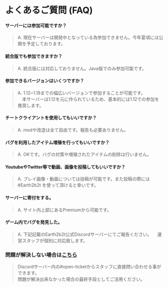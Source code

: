 # よくあるご質問 (FAQ)
#### サーバーには参加可能ですか？
>A. 現在サーバーは開発中となっている為参加できません。今年夏頃には公開を予定しております。

#### 統合版でも参加できますか？
>A. 統合版には対応しておりません。Java版でのみ参加可能です。

#### 参加できるバージョンはいくつですか？
>A. 1.12~1.18までの幅広いバージョンで参加することが可能です。  
>　本サーバーは1.12を元に作られているため、基本的には1.12での参加を推奨します。

#### チートクライアントを使用してもいいですか？
>A. modや改造は全て自由です。報告も必要ありません。  

#### バグを利用したアイテム増殖を行ってもいいですか？
>A. OKです。バグの対策や増殖されたアイテムの削除は行いません。

#### YoutubeやTwitter等で動画、画像を投稿してもいいですか？
>A. プレイ画像・動画については投稿が可能です。また投稿の際には #Earth2b2t を使って頂けると幸いです。

#### サーバーに寄付をする。
>A. サイト内上部にあるPremiumから可能です。

#### ゲーム内でバグを発見した。
>A. 下記記載のEarth2b2t公式Discordサーバーにてご報告ください。
>　運営スタッフが個別に対応致します。

### 問題が解決しない場合は[こちら](https://discord.com/invite/BAbRphhAgt )
>Discordサーバー内の#open-ticketからスタッフに直接問い合わせる事ができます。  
>問題が解決出来なかった場合の最終手段としてご活用ください。
